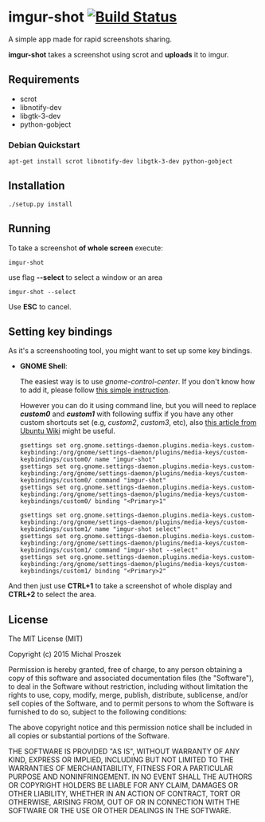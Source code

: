 # imgur-shot [![Build Status](https://travis-ci.org/poxip/imgur-shot.svg?branch=master)](https://travis-ci.org/poxip/imgur-shot)
A simple app made for rapid screenshots sharing.

__imgur-shot__ takes a screenshot using scrot and __uploads__ it to imgur.
## Requirements
* scrot
* libnotify-dev
* libgtk-3-dev
* python-gobject

### Debian Quickstart
```
apt-get install scrot libnotify-dev libgtk-3-dev python-gobject
```
## Installation
```
./setup.py install
```
## Running
To take a screenshot __of whole screen__ execute:
```
imgur-shot
```
use flag __--select__ to select a window or an area
```
imgur-shot --select
```
Use __ESC__ to cancel.
## Setting key bindings
As it's a screenshooting tool, you might want to set up some key bindings.
* __GNOME Shell__:

  The easiest way is to use _gnome-control-center_. If you don't know how to add it, please follow [this simple instruction](http://askubuntu.com/a/73488/281272).

  However you can do it using command line, but you will need to replace ___custom0___ and ___custom1___ with following suffix if you have any other custom shortcuts set (e.g, _custom2_, _custom3_, etc), also [this article from Ubuntu Wiki](https://wiki.ubuntu.com/Keybindings) might be useful.
  ```
  gsettings set org.gnome.settings-daemon.plugins.media-keys.custom-keybinding:/org/gnome/settings-daemon/plugins/media-keys/custom-keybindings/custom0/ name "imgur-shot"
  gsettings set org.gnome.settings-daemon.plugins.media-keys.custom-keybinding:/org/gnome/settings-daemon/plugins/media-keys/custom-keybindings/custom0/ command "imgur-shot"
  gsettings set org.gnome.settings-daemon.plugins.media-keys.custom-keybinding:/org/gnome/settings-daemon/plugins/media-keys/custom-keybindings/custom0/ binding "<Primary>1"

  gsettings set org.gnome.settings-daemon.plugins.media-keys.custom-keybinding:/org/gnome/settings-daemon/plugins/media-keys/custom-keybindings/custom1/ name "imgur-shot select"
  gsettings set org.gnome.settings-daemon.plugins.media-keys.custom-keybinding:/org/gnome/settings-daemon/plugins/media-keys/custom-keybindings/custom1/ command "imgur-shot --select"
  gsettings set org.gnome.settings-daemon.plugins.media-keys.custom-keybinding:/org/gnome/settings-daemon/plugins/media-keys/custom-keybindings/custom1/ binding "<Primary>2"
  ```

And then just use __CTRL+1__ to take a screenshot of whole display and __CTRL+2__ to select the area.
  
## License
The MIT License (MIT)

Copyright (c) 2015 Michal Proszek

Permission is hereby granted, free of charge, to any person obtaining a copy
of this software and associated documentation files (the "Software"), to deal
in the Software without restriction, including without limitation the rights
to use, copy, modify, merge, publish, distribute, sublicense, and/or sell
copies of the Software, and to permit persons to whom the Software is
furnished to do so, subject to the following conditions:

The above copyright notice and this permission notice shall be included in
all copies or substantial portions of the Software.

THE SOFTWARE IS PROVIDED "AS IS", WITHOUT WARRANTY OF ANY KIND, EXPRESS OR
IMPLIED, INCLUDING BUT NOT LIMITED TO THE WARRANTIES OF MERCHANTABILITY,
FITNESS FOR A PARTICULAR PURPOSE AND NONINFRINGEMENT. IN NO EVENT SHALL THE
AUTHORS OR COPYRIGHT HOLDERS BE LIABLE FOR ANY CLAIM, DAMAGES OR OTHER
LIABILITY, WHETHER IN AN ACTION OF CONTRACT, TORT OR OTHERWISE, ARISING FROM,
OUT OF OR IN CONNECTION WITH THE SOFTWARE OR THE USE OR OTHER DEALINGS IN
THE SOFTWARE.
